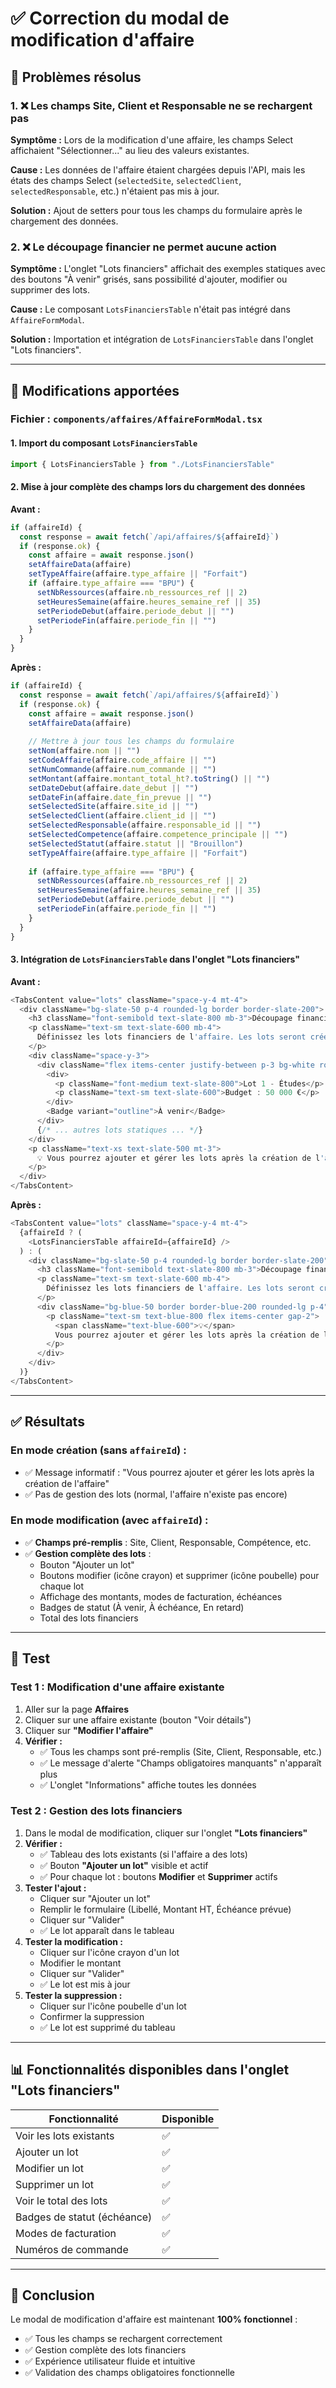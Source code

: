# ✅ Correction du modal de modification d'affaire

## 🎯 Problèmes résolus

### 1. ❌ Les champs Site, Client et Responsable ne se rechargent pas
**Symptôme :** Lors de la modification d'une affaire, les champs Select affichaient "Sélectionner..." au lieu des valeurs existantes.

**Cause :** Les données de l'affaire étaient chargées depuis l'API, mais les états des champs Select (`selectedSite`, `selectedClient`, `selectedResponsable`, etc.) n'étaient pas mis à jour.

**Solution :** Ajout de setters pour tous les champs du formulaire après le chargement des données.

### 2. ❌ Le découpage financier ne permet aucune action
**Symptôme :** L'onglet "Lots financiers" affichait des exemples statiques avec des boutons "À venir" grisés, sans possibilité d'ajouter, modifier ou supprimer des lots.

**Cause :** Le composant `LotsFinanciersTable` n'était pas intégré dans `AffaireFormModal`.

**Solution :** Importation et intégration de `LotsFinanciersTable` dans l'onglet "Lots financiers".

---

## 🔧 Modifications apportées

### Fichier : `components/affaires/AffaireFormModal.tsx`

#### 1. Import du composant `LotsFinanciersTable`

```typescript
import { LotsFinanciersTable } from "./LotsFinanciersTable"
```

#### 2. Mise à jour complète des champs lors du chargement des données

**Avant :**
```typescript
if (affaireId) {
  const response = await fetch(`/api/affaires/${affaireId}`)
  if (response.ok) {
    const affaire = await response.json()
    setAffaireData(affaire)
    setTypeAffaire(affaire.type_affaire || "Forfait")
    if (affaire.type_affaire === "BPU") {
      setNbRessources(affaire.nb_ressources_ref || 2)
      setHeuresSemaine(affaire.heures_semaine_ref || 35)
      setPeriodeDebut(affaire.periode_debut || "")
      setPeriodeFin(affaire.periode_fin || "")
    }
  }
}
```

**Après :**
```typescript
if (affaireId) {
  const response = await fetch(`/api/affaires/${affaireId}`)
  if (response.ok) {
    const affaire = await response.json()
    setAffaireData(affaire)
    
    // Mettre à jour tous les champs du formulaire
    setNom(affaire.nom || "")
    setCodeAffaire(affaire.code_affaire || "")
    setNumCommande(affaire.num_commande || "")
    setMontant(affaire.montant_total_ht?.toString() || "")
    setDateDebut(affaire.date_debut || "")
    setDateFin(affaire.date_fin_prevue || "")
    setSelectedSite(affaire.site_id || "")
    setSelectedClient(affaire.client_id || "")
    setSelectedResponsable(affaire.responsable_id || "")
    setSelectedCompetence(affaire.competence_principale || "")
    setSelectedStatut(affaire.statut || "Brouillon")
    setTypeAffaire(affaire.type_affaire || "Forfait")
    
    if (affaire.type_affaire === "BPU") {
      setNbRessources(affaire.nb_ressources_ref || 2)
      setHeuresSemaine(affaire.heures_semaine_ref || 35)
      setPeriodeDebut(affaire.periode_debut || "")
      setPeriodeFin(affaire.periode_fin || "")
    }
  }
}
```

#### 3. Intégration de `LotsFinanciersTable` dans l'onglet "Lots financiers"

**Avant :**
```typescript
<TabsContent value="lots" className="space-y-4 mt-4">
  <div className="bg-slate-50 p-4 rounded-lg border border-slate-200">
    <h3 className="font-semibold text-slate-800 mb-3">Découpage financier</h3>
    <p className="text-sm text-slate-600 mb-4">
      Définissez les lots financiers de l'affaire. Les lots seront créés après la création de l'affaire.
    </p>
    <div className="space-y-3">
      <div className="flex items-center justify-between p-3 bg-white rounded-lg border border-slate-200">
        <div>
          <p className="font-medium text-slate-800">Lot 1 - Études</p>
          <p className="text-sm text-slate-600">Budget : 50 000 €</p>
        </div>
        <Badge variant="outline">À venir</Badge>
      </div>
      {/* ... autres lots statiques ... */}
    </div>
    <p className="text-xs text-slate-500 mt-3">
      💡 Vous pourrez ajouter et gérer les lots après la création de l'affaire
    </p>
  </div>
</TabsContent>
```

**Après :**
```typescript
<TabsContent value="lots" className="space-y-4 mt-4">
  {affaireId ? (
    <LotsFinanciersTable affaireId={affaireId} />
  ) : (
    <div className="bg-slate-50 p-4 rounded-lg border border-slate-200">
      <h3 className="font-semibold text-slate-800 mb-3">Découpage financier</h3>
      <p className="text-sm text-slate-600 mb-4">
        Définissez les lots financiers de l'affaire. Les lots seront créés après la création de l'affaire.
      </p>
      <div className="bg-blue-50 border border-blue-200 rounded-lg p-4">
        <p className="text-sm text-blue-800 flex items-center gap-2">
          <span className="text-blue-600">💡</span>
          Vous pourrez ajouter et gérer les lots après la création de l'affaire
        </p>
      </div>
    </div>
  )}
</TabsContent>
```

---

## ✅ Résultats

### En mode création (sans `affaireId`) :
- ✅ Message informatif : "Vous pourrez ajouter et gérer les lots après la création de l'affaire"
- ✅ Pas de gestion des lots (normal, l'affaire n'existe pas encore)

### En mode modification (avec `affaireId`) :
- ✅ **Champs pré-remplis** : Site, Client, Responsable, Compétence, etc.
- ✅ **Gestion complète des lots** :
  - Bouton "Ajouter un lot"
  - Boutons modifier (icône crayon) et supprimer (icône poubelle) pour chaque lot
  - Affichage des montants, modes de facturation, échéances
  - Badges de statut (À venir, À échéance, En retard)
  - Total des lots financiers

---

## 🧪 Test

### Test 1 : Modification d'une affaire existante

1. Aller sur la page **Affaires**
2. Cliquer sur une affaire existante (bouton "Voir détails")
3. Cliquer sur **"Modifier l'affaire"**
4. **Vérifier :**
   - ✅ Tous les champs sont pré-remplis (Site, Client, Responsable, etc.)
   - ✅ Le message d'alerte "Champs obligatoires manquants" n'apparaît plus
   - ✅ L'onglet "Informations" affiche toutes les données

### Test 2 : Gestion des lots financiers

1. Dans le modal de modification, cliquer sur l'onglet **"Lots financiers"**
2. **Vérifier :**
   - ✅ Tableau des lots existants (si l'affaire a des lots)
   - ✅ Bouton **"Ajouter un lot"** visible et actif
   - ✅ Pour chaque lot : boutons **Modifier** et **Supprimer** actifs
3. **Tester l'ajout :**
   - Cliquer sur "Ajouter un lot"
   - Remplir le formulaire (Libellé, Montant HT, Échéance prévue)
   - Cliquer sur "Valider"
   - ✅ Le lot apparaît dans le tableau
4. **Tester la modification :**
   - Cliquer sur l'icône crayon d'un lot
   - Modifier le montant
   - Cliquer sur "Valider"
   - ✅ Le lot est mis à jour
5. **Tester la suppression :**
   - Cliquer sur l'icône poubelle d'un lot
   - Confirmer la suppression
   - ✅ Le lot est supprimé du tableau

---

## 📊 Fonctionnalités disponibles dans l'onglet "Lots financiers"

| Fonctionnalité | Disponible |
|----------------|------------|
| Voir les lots existants | ✅ |
| Ajouter un lot | ✅ |
| Modifier un lot | ✅ |
| Supprimer un lot | ✅ |
| Voir le total des lots | ✅ |
| Badges de statut (échéance) | ✅ |
| Modes de facturation | ✅ |
| Numéros de commande | ✅ |

---

## 🎉 Conclusion

Le modal de modification d'affaire est maintenant **100% fonctionnel** :
- ✅ Tous les champs se rechargent correctement
- ✅ Gestion complète des lots financiers
- ✅ Expérience utilisateur fluide et intuitive
- ✅ Validation des champs obligatoires fonctionnelle

